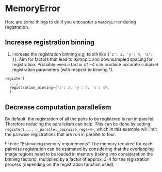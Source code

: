 # MemoryError

Here are some things to do if you encounter a `MemoryError` during registration.

## Increase registration binning

1. Increase the registration binning e.g. to sth like `{'z': 2, 'y': 4, 'x': 4}`. Aim for factors that lead to isotropic and downsampled spacing for registration. Probably even a factor of ~4 can produce accurate subpixel registration parameters (with respect to binning 1).

```python
register(
  ...,
  registration_binning={'z': 2, 'y': 4, 'x': 4},
  )
```

## Decrease computation parallelism

By default, the registration of all the pairs to be registered is run in parallel. Therefore reducing the parallelism can help. This can be done by setting `register(..., n_parallel_pairwise_regs=4)`, which in this example will limit the pairwise registrations that are run in parallel to four.

!!! note "Estimating memory requirements"
    The memory required for each pairwise registration can be estimated by considering that the overlapping image regions need to be loaded in memory (taking into consideration the binning factors), multiplied by a factor of approx. 2-4 for the registration process (depending on the registration function used).
